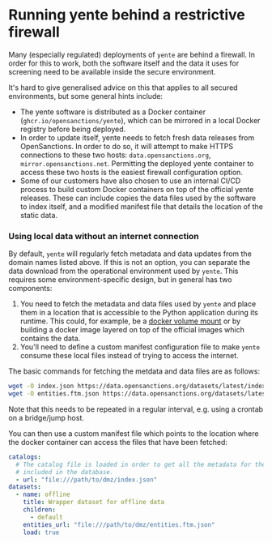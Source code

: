 # Running yente behind a restrictive firewall

Many (especially regulated) deployments of `yente` are behind a firewall. In order for this to work, both the software itself and the data it uses for screening need to be available inside the secure environment.

It's hard to give generalised advice on this that applies to all secured environments, but some general hints include:

* The yente software is distributed as a Docker container (`ghcr.io/opensanctions/yente`), which can be mirrored in a local Docker registry before being deployed.
* In order to update itself, yente needs to fetch fresh data releases from OpenSanctions. In order to do so, it will attempt to make HTTPS connections to these two hosts: `data.opensanctions.org`, `mirror.opensanctions.net`. Permitting the deployed yente container to access these two hosts is the easiest firewall configuration option.
* Some of our customers have also chosen to use an internal CI/CD process to build custom Docker containers on top of the official yente releases. These can include copies the data files used by the software to index itself, and a modified manifest file that details the location of the static data.

### Using local data without an internet connection

By default, `yente` will regularly fetch metadata and data updates from the domain names listed above. If this is not an option, you can separate the data download from the operational environment used by `yente`. This requires some environment-specific design, but in general has two components:

1. You need to fetch the metadata and data files used by `yente` and place them in a location that is accessible to the Python application during its runtime. This could, for example, be a [docker volume mount](https://docs.docker.com/storage/volumes/) or by building a docker image layered on top of the official images which contains the data.
2. You'll need to define a custom manifest configuration file to make `yente` consume these local files instead of trying to access the internet.

The basic commands for fetching the metdata and data files are as follows:

```bash
wget -O index.json https://data.opensanctions.org/datasets/latest/index.json
wget -O entities.ftm.json https://data.opensanctions.org/datasets/latest/default/entities.ftm.json
```

Note that this needs to be repeated in a regular interval, e.g. using a crontab on a bridge/jump host.

You can then use a custom manifest file which points to the location where the docker container can access the files that have been fetched:

```yaml
catalogs:
  # The catalog file is loaded in order to get all the metadata for the datasets
  # included in the database.
  - url: "file:///path/to/dmz/index.json"
datasets:
  - name: offline
    title: Wrapper dataset for offline data
    children:
      - default
    entities_url: "file:///path/to/dmz/entities.ftm.json"
    load: true
```
